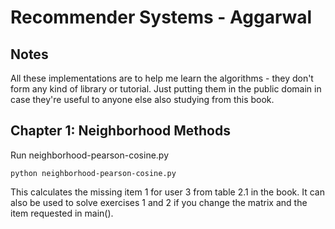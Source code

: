 # Recommender Systems - Aggarwal

## Notes

All these implementations are to help me learn the algorithms - they don't form any kind of library or tutorial.
Just putting them in the public domain in case they're useful to anyone else also studying from this book.

## Chapter 1: Neighborhood Methods

Run neighborhood-pearson-cosine.py

```
python neighborhood-pearson-cosine.py
```

This calculates the missing item 1 for user 3 from table 2.1 in the book. It can also be used to solve exercises 1 and 2 if you change the matrix and the item requested in main().
